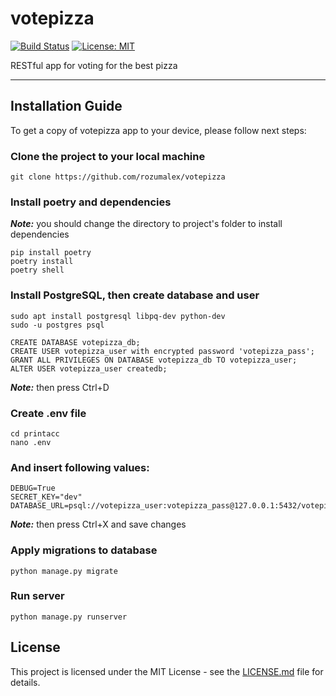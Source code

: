 # votepizza

[![Build Status](https://travis-ci.com/rozumalex/votepizza.svg?token=eyTj5NQsqxwFx65RvxhG&branch=main)](https://travis-ci.org/github/rozumalex/votepizza)
[![License: MIT](https://img.shields.io/badge/License-MIT-blue.svg)](https://github.com/rozumalex/votepizza/blob/master/LICENSE)

RESTful app for voting for the best pizza

---

## Installation Guide
To get a copy of votepizza app to your device, please follow next steps:

### Clone the project to your local machine
```
git clone https://github.com/rozumalex/votepizza
```

### Install poetry and dependencies
***Note:*** you should change the directory to project's folder to install dependencies

```
pip install poetry
poetry install
poetry shell
```

### Install PostgreSQL, then create database and user
```
sudo apt install postgresql libpq-dev python-dev
sudo -u postgres psql

CREATE DATABASE votepizza_db;
CREATE USER votepizza_user with encrypted password 'votepizza_pass';
GRANT ALL PRIVILEGES ON DATABASE votepizza_db TO votepizza_user;
ALTER USER votepizza_user createdb;
```
***Note:*** then press Ctrl+D

### Create .env file
```
cd printacc
nano .env
```

### And insert following values:
```
DEBUG=True
SECRET_KEY="dev"
DATABASE_URL=psql://votepizza_user:votepizza_pass@127.0.0.1:5432/votepizza_db
```
***Note:*** then press Ctrl+X and save changes

### Apply migrations to database
```
python manage.py migrate
```

### Run server
```
python manage.py runserver
```

## License
This project is licensed under the MIT License - see the [LICENSE.md](https://github.com/rozumalex/votepizza/blob/master/LICENSE) file for details.
